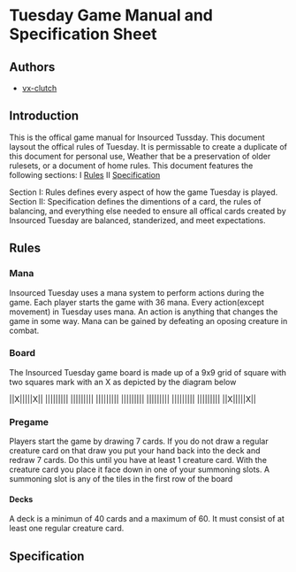 # Tuesday Game Manual and Specification Sheet

## Authors
 - [vx-clutch](https://github.com/vx-clutch)

## Introduction
This is the offical game manual for Insourced Tussday. This document laysout the offical rules of Tuesday. It is permissable to create a duplicate of this document for personal use, Weather that be a preservation of older rulesets, or a document of home rules. This document features the following sections:
    I [Rules](#Rules)
    II [Specification](#Specification)

Section I: Rules defines every aspect of how the game Tuesday is played.
Section II: Specification defines the dimentions of a card, the rules of balancing, and everything else needed to ensure all offical cards created by Insourced Tuesday are balanced, standerized, and meet expectations.

## Rules
### Mana
Insourced Tuesday uses a mana system to perform actions during the game. Each player starts the game with 36 mana. Every action(except movement) in Tuesday uses mana. An action is anything that changes the game in some way. Mana can be gained by defeating an oposing creature in combat.
### Board
The Insourced Tuesday game board is made up of a 9x9 grid of square with two squares mark with an X as depicted by the diagram below

||X|||||X||
|||||||||
|||||||||
|||||||||
|||||||||
|||||||||
|||||||||
|||||||||
||X|||||X||

### Pregame
Players start the game by drawing 7 cards. If you do not draw a regular creature card on that draw you put your hand back into the deck and redraw 7 cards. Do this until you have at least 1 creature card. With the creature card you place it face down in one of your summoning slots. A summoning slot is any of the tiles in the first row of the board
#### Decks
A deck is a minimun of 40 cards and a maximum of 60. It must consist of at least one regular creature card.
## Specification
